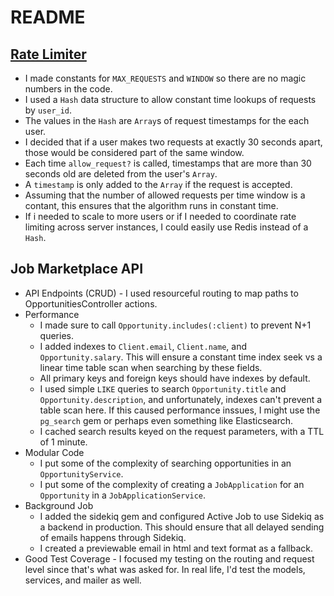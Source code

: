# README

## [Rate Limiter](https://github.com/matt-g-adams/marketplace/blob/main/lib/rate_limiter.rb)

* I made constants for `MAX_REQUESTS` and `WINDOW` so there are no magic numbers in the code.
* I used a `Hash` data structure to allow constant time lookups of requests by `user_id`.
* The values in the `Hash` are `Array`s of request timestamps for the each user.
* I decided that if a user makes two requests at exactly 30 seconds apart, those would be considered part of the same window.
* Each time `allow_request?` is called, timestamps that are more than 30 seconds old are deleted from the user's `Array`.
* A `timestamp` is only added to the `Array` if the request is accepted.
* Assuming that the number of allowed requests per time window is a contant, this ensures that the algorithm runs in constant time.
* If i needed to scale to more users or if I needed to coordinate rate limiting across server instances, I could easily use Redis instead of a `Hash`.

## Job Marketplace API

* API Endpoints (CRUD) - I used resourceful routing to map paths to OpportunitiesController actions.
* Performance
    * I made sure to call `Opportunity.includes(:client)` to prevent N+1 queries.
    * I added indexes to `Client.email`, `Client.name`, and `Opportunity.salary`. This will ensure a constant time index seek vs a linear time table scan when searching by these fields.
    * All primary keys and foreign keys should have indexes by default.
    * I used simple `LIKE` queries to search `Opportunity.title` and `Opportunity.description`, and unfortunately, indexes can't prevent a table scan here. If this caused performance inssues, I might use the `pg_search` gem or perhaps even something like Elasticsearch.
    * I cached search results keyed on the request parameters, with a TTL of 1 minute.
* Modular Code
    * I put some of the complexity of searching opportunities in an `OpportunityService`.
    * I put some of the complexity of creating a `JobApplication` for an `Opportunity` in a `JobApplicationService`.
* Background Job
    * I added the sidekiq gem and configured Active Job to use Sidekiq as a backend in production. This should ensure that all delayed sending of emails happens through Sidekiq.
    * I created a previewable email in html and text format as a fallback.
* Good Test Coverage - I focused my testing on the routing and request level since that's what was asked for. In real life, I'd test the models, services, and mailer as well.
